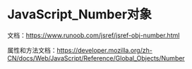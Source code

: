 # JavaScript_Number对象

文档：<https://www.runoob.com/jsref/jsref-obj-number.html>

属性和方法文档：<https://developer.mozilla.org/zh-CN/docs/Web/JavaScript/Reference/Global_Objects/Number>
